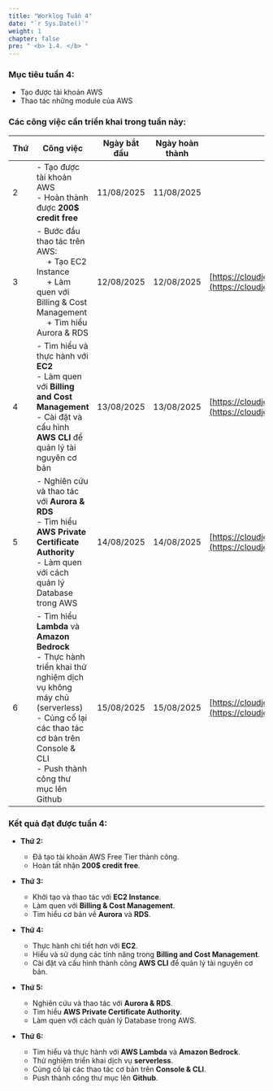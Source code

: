 ```yaml
---
title: "Worklog Tuần 4"
date: "`r Sys.Date()`"
weight: 1
chapter: false
pre: " <b> 1.4. </b> "
---
```



### Mục tiêu tuần 4:

* Tạo được tài khoản AWS
* Thao tác những module của AWS

### Các công việc cần triển khai trong tuần này:

| Thứ | Công việc                                                                                                                                                                                                                 | Ngày bắt đầu | Ngày hoàn thành | Nguồn tài liệu                                                                     |
| --- |---------------------------------------------------------------------------------------------------------------------------------------------------------------------------------------------------------------------------| ------------ | --------------- | ---------------------------------------------------------------------------------- |
| 2   | - Tạo được tài khoản AWS <br> - Hoàn thành được **200$ credit free**                                                                                                                                                      | 11/08/2025   | 11/08/2025      |                                                                                    |
| 3   | - Bước đầu thao tác trên AWS: <br>  + Tạo EC2 Instance <br>  + Làm quen với Billing & Cost Management <br>  + Tìm hiểu Aurora & RDS                                                                                       | 12/08/2025   | 12/08/2025      | [https://cloudjourney.awsstudygroup.com/](https://cloudjourney.awsstudygroup.com/) |
| 4   | - Tìm hiểu và thực hành với **EC2** <br> - Làm quen với **Billing and Cost Management** <br> - Cài đặt và cấu hình **AWS CLI** để quản lý tài nguyên cơ bản                                                               | 13/08/2025   | 13/08/2025      | [https://cloudjourney.awsstudygroup.com/](https://cloudjourney.awsstudygroup.com/) |
| 5   | - Nghiên cứu và thao tác với **Aurora & RDS** <br> - Tìm hiểu **AWS Private Certificate Authority** <br> - Làm quen với cách quản lý Database trong AWS                                                                   | 14/08/2025   | 14/08/2025      | [https://cloudjourney.awsstudygroup.com/](https://cloudjourney.awsstudygroup.com/) |
| 6   | - Tìm hiểu **Lambda** và **Amazon Bedrock** <br> - Thực hành triển khai thử nghiệm dịch vụ không máy chủ (serverless) <br> - Củng cố lại các thao tác cơ bản trên Console & CLI <br> - Push thành công thư mục lên Github | 15/08/2025   | 15/08/2025      | [https://cloudjourney.awsstudygroup.com/](https://cloudjourney.awsstudygroup.com/) |


### Kết quả đạt được tuần 4:

* **Thứ 2:**
    - Đã tạo tài khoản AWS Free Tier thành công.
    - Hoàn tất nhận **200$ credit free**.

* **Thứ 3:**
    - Khởi tạo và thao tác với **EC2 Instance**.
    - Làm quen với **Billing & Cost Management**.
    - Tìm hiểu cơ bản về **Aurora** và **RDS**.

* **Thứ 4:**
    - Thực hành chi tiết hơn với **EC2**.
    - Hiểu và sử dụng các tính năng trong **Billing and Cost Management**.
    - Cài đặt và cấu hình thành công **AWS CLI** để quản lý tài nguyên cơ bản.

* **Thứ 5:**
    - Nghiên cứu và thao tác với **Aurora & RDS**.
    - Tìm hiểu **AWS Private Certificate Authority**.
    - Làm quen với cách quản lý Database trong AWS.

* **Thứ 6:**
    - Tìm hiểu và thực hành với **AWS Lambda** và **Amazon Bedrock**.
    - Thử nghiệm triển khai dịch vụ **serverless**.
    - Củng cố lại các thao tác cơ bản trên **Console & CLI**. 
    - Push thành công thư mục lên **Github**.

